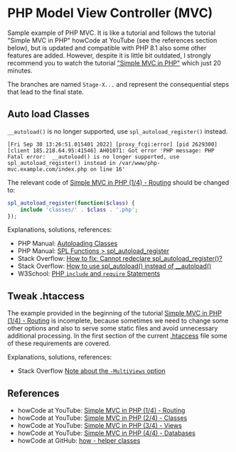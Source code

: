 # PHP Model View Controller (MVC)

Sample example of PHP MVC. It is like a tutorial and follows the tutorial "Simple MVC in PHP" howCode at YouTube (see the references section below), but is updated and compatible with PHP 8.1 also some other features are added. However, despite it is little bit outdated, I strongly recommend you to watch the tutorial ["Simple MVC in PHP"](#references) which just 20 minutes.

The branches are named `Stage-X...` and represent the consequential steps that lead to the final state.

## Auto load Classes

`__autoload()` is no longer supported, use `spl_autoload_register()` instead.

```log
[Fri Sep 30 13:26:51.015401 2022] [proxy_fcgi:error] [pid 2629300] [client 185.218.64.95:41546] AH01071: Got error 'PHP message: PHP Fatal error:  __autoload() is no longer supported, use spl_autoload_register() instead in /var/www/php-mvc.example.com/index.php on line 16'
```

The relevant code of [Simple MVC in PHP (1/4) - Routing](https://youtu.be/DpbUqJcch0Y) should be changed to:

```php
spl_autoload_register(function($class) {
    include 'classes/' . $class . '.php';
});
```

Explanations, solutions, references:

* PHP Manual: [Autoloading Classes](https://www.php.net/manual/en/language.oop5.autoload.php)
* PHP Manual: [SPL Functions > spl_autoload_register](https://www.php.net/manual/en/function.spl-autoload-register.php)
* Stack Overflow: [How to fix: Cannot redeclare spl_autoload_register()?](https://stackoverflow.com/a/59049684/6543935)
* Stack Overflow: [How to use spl_autoload() instead of __autoload()](https://stackoverflow.com/a/10687888/6543935)
* W3School: [PHP `include` and `require` Statements](https://www.w3schools.com/php/php_includes.asp)

## Tweak .htaccess

The example provided in the beginning of the tutorial [Simple MVC in PHP (1/4) - Routing](https://youtu.be/DpbUqJcch0Y) is incomplete, because sometimes we need to change some other options and also to serve some static files and avoid unnecessary additional processing. In the first section of the current [.htaccess](./.htaccess) file some of these requirements are covered.

Explanations, solutions, references:

* Stack Overflow [Note about the `-MultiViews` option](https://stackoverflow.com/a/20685686/6543935)

## References

* howCode at YouTube: [Simple MVC in PHP (1/4) - Routing](https://youtu.be/DpbUqJcch0Y)
* howCode at YouTube: [Simple MVC in PHP (2/4) - Classes](https://youtu.be/04aTM01Y3uQ)
* howCode at YouTube: [Simple MVC in PHP (3/4) - Views](https://youtu.be/aUvfzHHTKJU)
* howCode at YouTube: [Simple MVC in PHP (4/4) - Databases](https://youtu.be/DpbUqJcch0Y)
* howCode at GitHub: [how - helper classes](https://github.com/howCodeORG/how)
